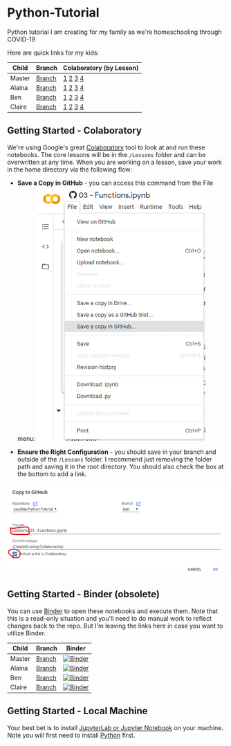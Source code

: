 # Python-Tutorial
Python tutorial I am creating for my family as we're homeschooling through COVID-19

Here are quick links for my kids: 

Child | Branch | Colaboratory (by Lesson)
---|---|---
Master |[Branch](https://github.com/pauldria/Python-Tutorial) | [1](https://colab.research.google.com/github/pauldria/Python-Tutorial/blob/master/Lessons/01%20-%20Getting%20acquainted%20with%20notebooks.ipynb) [2](https://colab.research.google.com/github/pauldria/Python-Tutorial/blob/master/Lessons/02%20-%20Tuples%2C%20Lists%2C%20and%20Dicts.ipynb) [3](https://colab.research.google.com/github/pauldria/Python-Tutorial/blob/master/Lessons/03%20-%20Functions.ipynb) [4](https://colab.research.google.com/github/pauldria/Python-Tutorial/blob/master/Lessons/04%20-%20Quiz%201.ipynb)
Alaina | [Branch](https://github.com/pauldria/Python-Tutorial/tree/Alaina) | [1](https://colab.research.google.com/github/pauldria/Python-Tutorial/blob/Alaina/Lessons/01%20-%20Getting%20acquainted%20with%20notebooks.ipynb) [2](https://colab.research.google.com/github/pauldria/Python-Tutorial/blob/Alaina/Lessons/02%20-%20Tuples%2C%20Lists%2C%20and%20Dicts.ipynb) [3](https://colab.research.google.com/github/pauldria/Python-Tutorial/blob/Alaina/Lessons/03%20-%20Functions.ipynb) [4](https://colab.research.google.com/github/pauldria/Python-Tutorial/blob/Alaina/Lessons/04%20-%20Quiz%201.ipynb)
Ben    | [Branch](https://github.com/pauldria/Python-Tutorial/tree/Ben)    | [1](https://colab.research.google.com/github/pauldria/Python-Tutorial/blob/Ben/Lessons/01%20-%20Getting%20acquainted%20with%20notebooks.ipynb) [2](https://colab.research.google.com/github/pauldria/Python-Tutorial/blob/Ben/Lessons/02%20-%20Tuples%2C%20Lists%2C%20and%20Dicts.ipynb) [3](https://colab.research.google.com/github/pauldria/Python-Tutorial/blob/Ben/Lessons/03%20-%20Functions.ipynb) [4](https://colab.research.google.com/github/pauldria/Python-Tutorial/blob/Ben/Lessons/04%20-%20Quiz%201.ipynb)
Claire | [Branch](https://github.com/pauldria/Python-Tutorial/tree/Claire) | [1](https://colab.research.google.com/github/pauldria/Python-Tutorial/blob/Claire/Lessons/01%20-%20Getting%20acquainted%20with%20notebooks.ipynb) [2](https://colab.research.google.com/github/pauldria/Python-Tutorial/blob/Claire/Lessons/02%20-%20Tuples%2C%20Lists%2C%20and%20Dicts.ipynb) [3](https://colab.research.google.com/github/pauldria/Python-Tutorial/blob/Claire/Lessons/03%20-%20Functions.ipynb) [4](https://colab.research.google.com/github/pauldria/Python-Tutorial/blob/Claire/Lessons/04%20-%20Quiz%201.ipynb)

## Getting Started - Colaboratory
We're using Google's great [Colaboratory](https://colab.research.google.com/) tool to look at and run these notebooks. The core lessons will be in the `/Lessons` folder and can be overwritten at any time. When you are working on a lesson, save your work in the home directory via the following flow:

* **Save a Copy in GitHub** - you can access this command from the File menu:
![File menu showing where to go to "Save a Copy in GitHub"](/assets/save-a-copy-in-github.png)

* **Ensure the Right Configuration** - you should save in your branch and outside of the `/Lessons` folder. I recommend just removing the folder path and saving it in the root directory. You should also check the box at the bottom to add a link. 

![Prompt of saving to GitHub](/assets/copy-to-github.png)

## Getting Started - Binder (obsolete)
You can use [Binder](https://mybinder.org) to open these notebooks and execute them. Note that this is a read-only situation and you'll need to do manual work to reflect changes back to the repo. But I'm leaving the links here in case you want to utilize Binder.

Child | Branch | Binder
---|---|---
Master |[Branch](https://github.com/pauldria/Python-Tutorial) | [![Binder](https://mybinder.org/badge_logo.svg)](https://mybinder.org/v2/gh/Pauldria/Python-Tutorial/master)
Alaina | [Branch](https://github.com/pauldria/Python-Tutorial/tree/Alaina) | [![Binder](https://mybinder.org/badge_logo.svg)](https://mybinder.org/v2/gh/Pauldria/Python-Tutorial/Alaina)
Ben    | [Branch](https://github.com/pauldria/Python-Tutorial/tree/Ben)    | [![Binder](https://mybinder.org/badge_logo.svg)](https://mybinder.org/v2/gh/Pauldria/Python-Tutorial/Ben)
Claire | [Branch](https://github.com/pauldria/Python-Tutorial/tree/Claire) | [![Binder](https://mybinder.org/badge_logo.svg)](https://mybinder.org/v2/gh/Pauldria/Python-Tutorial/Claire) 

## Getting Started - Local Machine
Your best bet is to install [JupyterLab or Jupyter Notebook](https://jupyter.org/install) on your machine. Note you will first need to install [Python](https://www.python.org/) first. 
